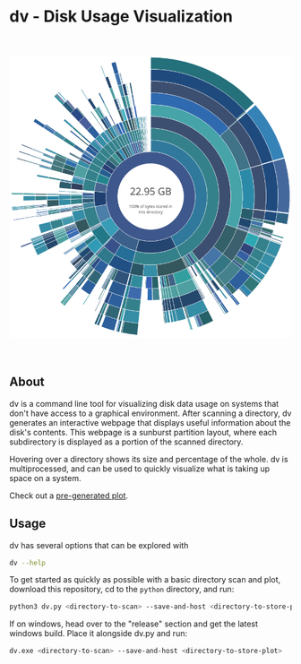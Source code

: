 # dv - Disk Usage Visualization
<br><br>
![Scan of /Applications on OSX](preview.png)
<br><br><br>

About
----------

dv is a command line tool for visualizing disk data usage on systems that don't have access to a graphical environment. After scanning a directory, dv generates an interactive webpage that displays useful information about the disk's contents. This webpage is a sunburst partition layout, where each subdirectory is displayed as a portion of the scanned directory.

Hovering over a directory shows its size and percentage of the whole. dv is multiprocessed, and can be used to quickly visualize what is taking up space on a system.

Check out a [pre-generated plot](https://engineering.arm.gov/~dohnalek/dv_99c6f258f11a8f14a4d460f8e1c9fc4d/index.html?id=local).

Usage
-----------
dv has several options that can be explored with
```bash
dv --help
```
To get started as quickly as possible with a basic directory scan and plot, download this repository, cd to the `python` directory, and run:

```bash
python3 dv.py <directory-to-scan> --save-and-host <directory-to-store-plot>
```

If on windows, head over to the "release" section and get the latest windows build. Place it alongside dv.py and run:
```bash
dv.exe <directory-to-scan> --save-and-host <directory-to-store-plot>
```
